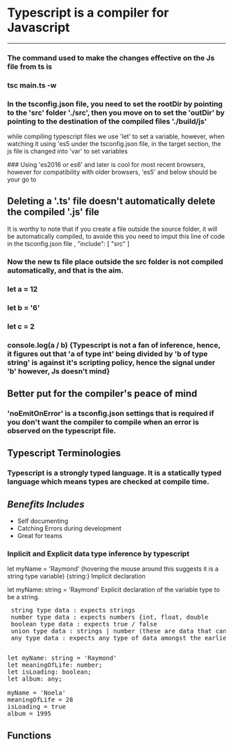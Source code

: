 # Typescript is a compiler for Javascript
---

### The command used to make the changes effective on the Js file from ts is
<h3><strong>tsc main.ts -w</strong></h3>

### In the tsconfig.json file, you need to set the rootDir by pointing to the 'src' folder './src', then you move on to set the 'outDir' by pointing to the destination of the compiled files './build/js'

<p> while compiling typescript files we use 'let' to set a variable, however, when watching it using 'es5 under the tsconfig.json file, in the target section, the js file is changed into 'var' to set variables</p>
### Using 'es2016 or es6' and later is cool for most recent browsers, however for compatibility with older browsers, 'es5' and below should be your go to</p>

<h2> Deleting a '.ts' file doesn't automatically delete the compiled '.js' file</h2>

<p>It is worthy to note that if you create a file outside the source folder, it will be automatically compiled, to avoide this you need to imput this line of code in the tsconfig.json file ,
  "include": [
    "src"
  ]</p>

### Now the new ts file place outside the src folder is not compiled automatically, and that is the aim.

### let a = 12
### let b = '6'
### let c = 2

### console.log(a / b) {Typescript is not a fan of inference, hence, it figures out that 'a of type int' being divided by 'b of type string' is against it's scripting policy, hence the signal under 'b' however, Js doesn't mind}

## Better put for the compiler's peace of mind
<!-- let a: number = 12
     let b: number = 6
     let c: number = 2 -->

### 'noEmitOnError' is a tsconfig.json settings that is required if you don't want the compiler to compile when an error is observed on the typescript file. 

## Typescript Terminologies

### Typescript is a strongly typed language. It is a statically typed language which means types are checked at compile time.

## <em> Benefits Includes </em>
<ul>
    <li> Self documenting </li>
    <li> Catching Errors during development</li>
    <li> Great for teams</li>
</ul>

### Inplicit and Explicit data type inference by typescript
   let myName = 'Raymond' (hovering the mouse around this suggests it is a string type variable) {string:} Implicit declaration

   let myName: string = 'Raymond' Explicit declaration of the variable type to be a string.
<pre>
 string type data : expects strings 
 number type data : expects numbers {int, float, double
 boolean type data : expects true / false
 union type data : strings | number (these are data that can either be number or strings)
 any type data : expects any type of data amongst the earlier declared
 </pre>

<pre>
let myName: string = 'Raymond'
let meaningOfLife: number;
let isLoading: boolean;
let album: any;

myName = 'Noela'
meaningOfLife = 28
isLoading = true
album = 1995
</pre>
## Functions
